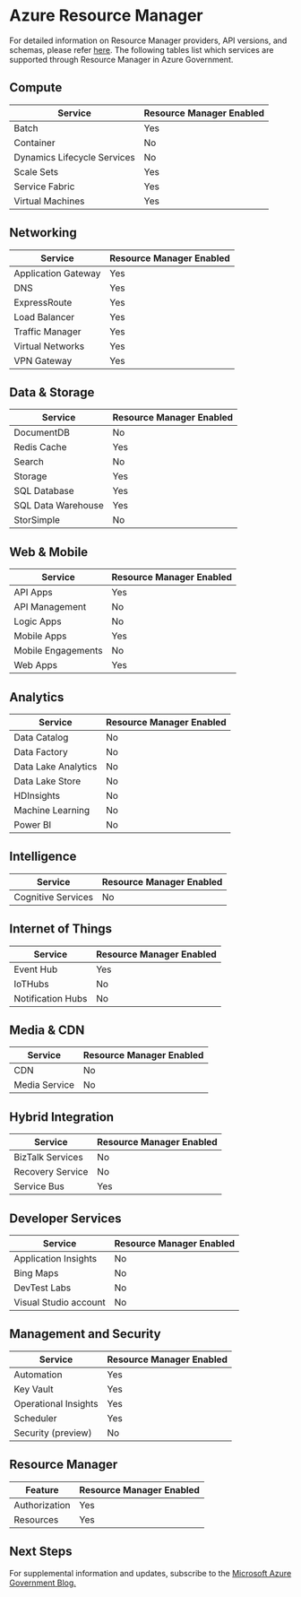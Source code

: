 <properties
    pageTitle="Azure Government documentation | Microsoft Azure"
    description="This provides a comparison of features and guidance on developing applications for Azure Government."
    services="Azure-Government"
    cloud="gov" 
    documentationCenter=""
    authors="brendalee"
    manager="zakramer"
    editor=""/>

<tags
    ms.service="multiple"
    ms.devlang="na"
    ms.topic="article"
    ms.tgt_pltfrm="na"
    ms.workload="azure-government"
    ms.date="10/10/2016"
    ms.author="brendalee"/>



# <a name="azure-resource-manager"></a>Azure Resource Manager
For detailed information on Resource Manager providers, API versions, and schemas, please refer [here](../resource-manager-supported-services.md). The following tables list which services are supported through Resource Manager in Azure Government.

## <a name="compute"></a>Compute

| Service | Resource Manager Enabled |
| ------- | ------------------------ |
| Batch   | Yes |
|Container | No |
| Dynamics Lifecycle Services | No  |
| Scale Sets | Yes |
| Service Fabric | Yes  |
| Virtual Machines | Yes |

## <a name="networking"></a>Networking

| Service | Resource Manager Enabled |
| ------- | -------  |
| Application Gateway | Yes |
| DNS     | Yes |
| ExpressRoute | Yes  |
| Load Balancer | Yes  |
| Traffic Manager | Yes |
| Virtual Networks | Yes|
| VPN Gateway | Yes |

## <a name="data-&-storage"></a>Data & Storage

| Service | Resource Manager Enabled |
| ------- | ------- |
| DocumentDB | No  |
| Redis Cache | Yes |
| Search | No  |
| Storage | Yes  |
| SQL Database | Yes |
| SQL Data Warehouse | Yes |
| StorSimple | No  |

## <a name="web-&-mobile"></a>Web & Mobile

| Service | Resource Manager Enabled |
| ------- | ------- |
| API Apps | Yes |
| API Management | No  |
| Logic Apps | No   |
| Mobile Apps | Yes |
| Mobile Engagements | No  |
| Web Apps | Yes |

## <a name="analytics"></a>Analytics

| Service | Resource Manager Enabled |
| ------- | -------  |
| Data Catalog | No  |
| Data Factory | No |
| Data Lake Analytics | No |
| Data Lake Store | No |
| HDInsights | No |
| Machine Learning | No |
| Power BI | No |

## <a name="intelligence"></a>Intelligence

| Service | Resource Manager Enabled |
| ------- | ------- |
| Cognitive Services | No |

## <a name="internet-of-things"></a>Internet of Things

| Service | Resource Manager Enabled |
| ------- | ------- |
| Event Hub | Yes  |
| IoTHubs | No |
| Notification Hubs | No |

## <a name="media-&-cdn"></a>Media & CDN

| Service | Resource Manager Enabled |
| ------- | ------- |
| CDN | No |
| Media Service | No |

## <a name="hybrid-integration"></a>Hybrid Integration

| Service | Resource Manager Enabled |
| ------- | ------- |
| BizTalk Services | No |
| Recovery Service | No |
| Service Bus | Yes |

## <a name="developer-services"></a>Developer Services

| Service | Resource Manager Enabled |
| ------- | ------- |
| Application Insights | No  |
| Bing Maps | No  |
| DevTest Labs | No |
| Visual Studio account | No   |

## <a name="management-and-security"></a>Management and Security

| Service | Resource Manager Enabled |
| ------- | ------- |
| Automation | Yes |
| Key Vault | Yes |
| Operational Insights | Yes |
| Scheduler | Yes  |
| Security (preview) | No |

## <a name="resource-manager"></a>Resource Manager

| Feature | Resource Manager Enabled |
| ------- | ------- |
| Authorization | Yes |
| Resources | Yes |


## <a name="next-steps"></a>Next Steps

For supplemental information and updates, subscribe to the <a href="https://blogs.msdn.microsoft.com/azuregov/">Microsoft Azure Government Blog. </a>



<!--HONumber=Oct16_HO2-->


